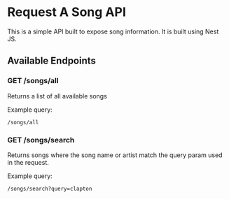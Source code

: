 # Request A Song API

This is a simple API built to expose song information. It is built using Nest JS. 

## Available Endpoints 

### GET /songs/all

Returns a list of all available songs 

Example query:

```
/songs/all
```

### GET /songs/search

Returns songs where the song name or artist match the query param used in the request. 

Example query: 

```
/songs/search?query=clapton
```
